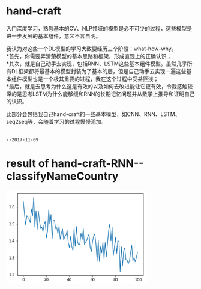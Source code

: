 # hand-craft

入门深度学习，熟悉基本的CV、NLP领域的模型是必不可少的过程，这些模型是进一步发展的基本组件，意义不言自明。<br>

我认为对这些一个DL模型的学习大致要经历三个阶段：what-how-why。<br>
*首先，你需要弄清楚模型的基本思路和框架，形成直观上的正确认识；<br>
*其次，就是自己动手去实现，包括RNN、LSTM这些基本组件模型。虽然几乎所有DL框架都将最基本的模型封装为了基本的层，但是自己动手去实现一遍这些基本组件模型也是一个极其重要的过程，我在这个过程中受益匪浅；<br>
*最后，就是去思考为什么这是有效的以及如何去改进能让它更有效，令我感触较深的是思考LSTM为什么能够缓和RNN的长期记忆问题并从数学上推导和证明自己的认识。<br>

此部分会包括我自己hand-craft的一些基本模型，如CNN、RNN、LSTM、seq2seq等，会随着学习的过程慢慢添加。<br>

                                                                                                      --2017-11-09
result of hand-craft-RNN--classifyNameCountry
==
![image](https://github.com/Learner-LY/hand-craft/raw/master/result/hand-craft-RNN--classifyNameCountryResult.png)
